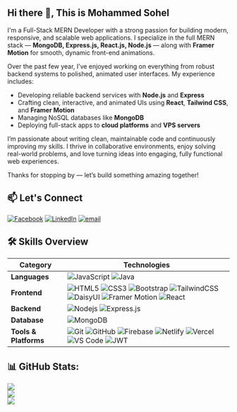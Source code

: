 
## Hi there 👋, This is Mohammed Sohel

I'm a Full-Stack MERN Developer with a strong passion for building modern, responsive, and scalable web applications. I specialize in the full MERN stack — **MongoDB, Express.js, React.js, Node.js** — along with  **Framer Motion** for smooth, dynamic front-end animations.

Over the past few year, I’ve enjoyed working on everything from robust backend systems to polished, animated user interfaces. My experience includes:

- Developing reliable backend services with **Node.js** and **Express**
- Crafting clean, interactive, and animated UIs using **React**, **Tailwind CSS**, and **Framer Motion**
- Managing NoSQL databases like **MongoDB**
- Deploying full-stack apps to **cloud platforms** and **VPS servers**

I’m passionate about writing clean, maintainable code and continuously improving my skills. I thrive in collaborative environments, enjoy solving real-world problems, and love turning ideas into engaging, fully functional web experiences.

Thanks for stopping by — let’s build something amazing together!



## 📫 Let's Connect


[![Facebook](https://img.shields.io/badge/Facebook-%231877F2.svg?logo=Facebook&logoColor=white)](https://facebook.com/mohammedshohel.bd) 
[![LinkedIn](https://img.shields.io/badge/LinkedIn-%230077B5.svg?logo=linkedin&logoColor=white)](https://linkedin.com/in/mohammedshohel87) 
[![email](https://img.shields.io/badge/Email-D14836?logo=gmail&logoColor=white)](mailto:shohel87.dev@gmail.com) 

## 🛠️ Skills Overview

| Category                | Technologies                                                                                                                                                                                                                                                                                                                                                 |
|-------------------------|--------------------------------------------------------------------------------------------------------------------------------------------------------------------------------------------------------------------------------------------------------------------------------------------------------------------------------------------------------------|
| **Languages**           | ![JavaScript](https://img.shields.io/badge/-JavaScript-black?style=for-the-badge&logo=javascript) ![Java](https://img.shields.io/badge/Java-ED8B00?style=for-the-badge&logo=java&logoColor=white)                                                                                                                                                           |
| **Frontend**            | ![HTML5](https://img.shields.io/badge/-HTML5-E34F26?style=for-the-badge&logo=html5&logoColor=white) ![CSS3](https://img.shields.io/badge/-CSS3-1572B6?style=for-the-badge&logo=css3) ![Bootstrap](https://img.shields.io/badge/-Bootstrap-563D7C?style=for-the-badge&logo=bootstrap) ![TailwindCSS](https://img.shields.io/badge/Tailwind_CSS-38B2AC?style=for-the-badge&logo=tailwind-css&logoColor=white) ![DaisyUI](https://img.shields.io/badge/DaisyUI-4F46E5?style=for-the-badge&logo=tailwind-css&logoColor=white) ![Framer Motion](https://img.shields.io/badge/Framer_Motion-EF008F?style=for-the-badge&logo=framer&logoColor=white) ![React](https://img.shields.io/badge/-React-black?style=for-the-badge&logo=react) |
| **Backend**             | ![Nodejs](https://img.shields.io/badge/-Nodejs-black?style=for-the-badge&logo=Node.js) ![Express.js](https://img.shields.io/badge/Express.js-404D59?style=for-the-badge&logo=express)                                                                                                                                                                         |
| **Database**            | ![MongoDB](https://img.shields.io/badge/-MongoDB-black?style=for-the-badge&logo=mongodb)                                                                                                                                                                                                                                                                      |
| **Tools & Platforms**   | ![Git](https://img.shields.io/badge/-Git-black?style=for-the-badge&logo=git) ![GitHub](https://img.shields.io/badge/-GitHub-181717?style=for-the-badge&logo=github) ![Firebase](https://img.shields.io/badge/Firebase-FFCA28?style=for-the-badge&logo=firebase&logoColor=white) ![Netlify](https://img.shields.io/badge/Netlify-00C7B7?style=for-the-badge&logo=netlify&logoColor=white) ![Vercel](https://img.shields.io/badge/Vercel-000000?style=for-the-badge&logo=vercel&logoColor=white) ![VS Code](https://img.shields.io/badge/VS%20Code-007ACC?style=for-the-badge&logo=visual-studio-code&logoColor=white) ![JWT](https://img.shields.io/badge/JWT-black?style=for-the-badge&logo=json-web-tokens) |






## 📊 GitHub Stats:


![](https://github-readme-stats.vercel.app/api?username=Shohel-Raj&theme=dark&hide_border=false&include_all_commits=true&count_private=false)<br/>
![](https://nirzak-streak-stats.vercel.app/?user=Shohel-Raj&theme=dark&hide_border=false)<br/>
![](https://github-readme-stats.vercel.app/api/top-langs/?username=Shohel-Raj&theme=dark&hide_border=false&include_all_commits=true&count_private=true&layout=compact)

